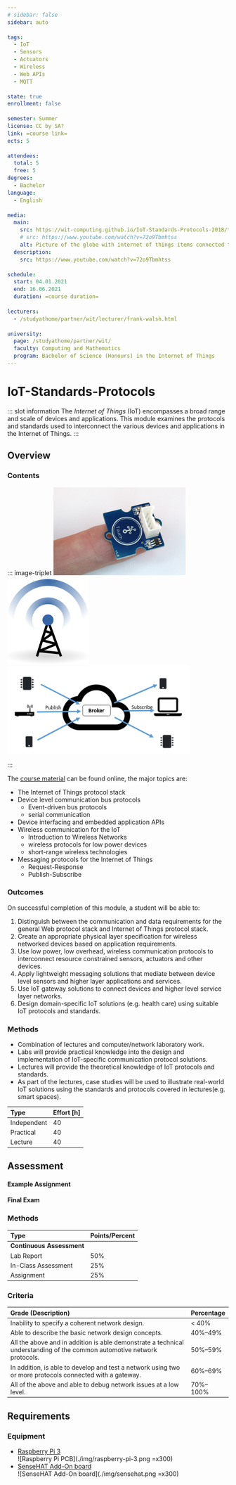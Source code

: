 ```yaml
---
# sidebar: false
sidebar: auto

tags:
  - IoT
  - Sensors
  - Actuators
  - Wireless
  - Web APIs
  - MQTT

state: true
enrollment: false

semester: Summer
license: CC by SA?
link: =course link=
ects: 5

attendees:
  total: 5
  free: 5
degrees:
  - Bachelor
language:
  - English

media:
  main:
    src: https://wit-computing.github.io/IoT-Standards-Protocols-2018/topic-01/talk-1/talk-1.jpg
    # src: https://www.youtube.com/watch?v=72o9Tbmhtss
    alt: Picture of the globe with internet of things items connected to it.
  description:
    src: https://www.youtube.com/watch?v=72o9Tbmhtss

schedule:
  start: 04.01.2021
  end: 16.06.2021
  duration: =course duration=

lecturers:
  - /studyathome/partner/wit/lecturer/frank-walsh.html

university:
  page: /studyathome/partner/wit/
  faculty: Computing and Mathematics
  program: Bachelor of Science (Honours) in the Internet of Things
---
```


# IoT-Standards-Protocols

::: slot information
The _Internet of Things_ (IoT) encompasses a broad range and scale of devices and applications.
This module examines the protocols and standards used to interconnect the various devices and applications in the Internet of Things.
:::

## Overview

### Contents

::: image-triplet
<img src="./img/talk-1.jpg" title="Internet of Things sensor" alt="PCB of a sensor">
<img src="./img/topic-5.png" title="Pictrogram of radio signal sending tower" alt="Pictrogram of radio signal sending tower">
<img src="./img/topic-7.png" title="Diagram illustrating publish and subscribe mechanism" alt="Diagram illustrating publish and subscribe mechanism.">

:::

The [course material](https://wit-computing.github.io/IoT-Standards-Protocols-2018/) can be found online, the major topics are:

- The Internet of Things protocol stack
- Device level communication bus protocols
  - Event-driven bus protocols
  - serial communication
- Device interfacing and embedded application APIs
- Wireless communication for the IoT
  - Introduction to Wireless Networks
  - wireless protocols for low power devices
  - short-range wireless technologies
- Messaging protocols for the Internet of Things
  - Request-Response
  - Publish-Subscribe

### Outcomes

On successful completion of this module, a student will be able to:

1. Distinguish between the communication and data requirements for the general Web protocol stack and Internet of Things protocol stack.
2. Create an appropriate physical layer specification for wireless networked devices based on application requirements.
3. Use low power, low overhead, wireless communication protocols to interconnect resource constrained sensors, actuators and other devices.
4. Apply lightweight messaging solutions that mediate between device level sensors and higher layer applications and services.
5. Use IoT gateway solutions to connect devices and higher level service layer networks.
6. Design domain-specific IoT solutions (e.g. health care) using suitable IoT protocols and standards.

### Methods

- Combination of lectures and computer/network laboratory work.
- Labs will provide practical knowledge into the design and implementation of IoT-specific communication protocol solutions.
- Lectures will provide the theoretical knowledge of IoT protocols and standards.
- As part of the lectures, case studies will be used to illustrate real-world IoT solutions using the standards and protocols covered in lectures(e.g. smart spaces).

| Type        | Effort \[h\] |
| :---------- | :----------- |
| Independent | 40           |
| Practical   | 40           |
| Lecture     | 40           |

## Assessment

<!-- Describe Assessment procedure verbally -->

#### Example Assignment

<!-- Describe an example assignment definition -->

#### Final Exam

<!-- The final exam will be ... -->

### Methods

| Type                      | Points/Percent |
| :------------------------ | :------------- |
| **Continuous Assessment** |                |
| Lab Report                | 50%            |
| In-Class Assessment       | 25%            |
| Assignment                | 25%            |

### Criteria

| Grade (Description)                                                                                                     | Percentage |
| :---------------------------------------------------------------------------------------------------------------------- | :--------- |
| Inability to specify a coherent network design.                                                                         | < 40%      |
| Able to describe the basic network design concepts.                                                                     | 40%–49%    |
| All the above and in addition is able demonstrate a technical understanding of the common automotive network protocols. | 50%–59%    |
| In addition, is able to develop and test a network using two or more protocols connected with a gateway.                | 60%–69%    |
| All of the above and able to debug network issues at a low level.                                                       | 70%–100%   |

## Requirements

<!-- ### Skills

- ?? -->

### Equipment

- [Raspberry Pi 3](https://www.raspberrypi.org/)  
   ![Raspberry Pi PCB](./img/raspberry-pi-3.png =x300)
- [SenseHAT Add-On board](https://www.raspberrypi.org/products/sense-hat/)  
  ![SenseHAT Add-On board](./img/sensehat.png =x300)
